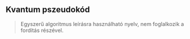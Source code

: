 ## Kvantum pszeudokód
> Egyszerű algoritmus leírásra használható nyelv, nem foglalkozik a fordítás részével.
